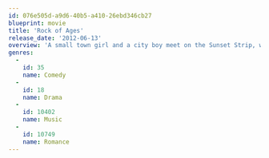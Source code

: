 ```yaml
---
id: 076e505d-a9d6-40b5-a410-26ebd346cb27
blueprint: movie
title: 'Rock of Ages'
release_date: '2012-06-13'
overview: 'A small town girl and a city boy meet on the Sunset Strip, while pursuing their Hollywood dreams.'
genres:
  -
    id: 35
    name: Comedy
  -
    id: 18
    name: Drama
  -
    id: 10402
    name: Music
  -
    id: 10749
    name: Romance
---
```

